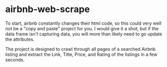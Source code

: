# airbnb-web-scrape
To start, airbnb constantly changes their html code, so this could very well not be a "copy and paste" project for you. I would give it a shot, but if the data frame isn't capturing data, you will more than likely need to go update the attributes. 

The project is designed to crawl through all pages of a searched Airbnb listing and extract the Link, Title, Price, and Rating of the listings in a few seconds. 
